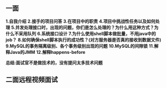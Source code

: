 ## 一面

**1.自我介绍**
**2.接手的项目问答**
**3.在项目中的职责**
**4.项目中挑战性任务以及如何处理**
**5.并发处理接口时，出现的问题，你们是怎么处理的？为什么用这种方式？为什么不采用队列**
**6.系统接口设计**
**7.为什么使用shell脚本做批量，不用java中的job？**
**8.如何确保shell脚本执行的成功性？(对方服务器是否真的接收到数据文件)**
**9.MySQL的事务隔离级别、各个事务级别出现的问题**
**10.MySQL的间隙锁**
**11.解释Java的JMM**
**12.解释happens-before**

**总结:面试官不是做技术的，没有提问太多技术问题**



## 二面远程视频面试

